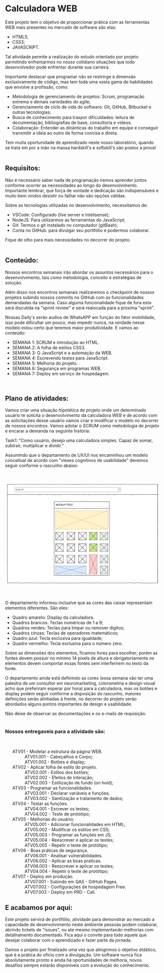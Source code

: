 # Calculadora WEB

Este projeto tem o objetivo de proporcionar prática com as ferramentas WEB mais presentes no mercado de software são elas:
<ul>
    <li> HTML5; </li>
    <li> CSS3;  </li>
    <li> JAVASCRIPT. </li>
</ul> 
Tal atividade permite a realização do estudo orientado por projeto permitindo enfrentarmos no nosso cotidiano situações que todo desenvolvedor pode enfrentar durante sua carreira.

Importante destacar que programar não se restringe à dimensão exclusivamente de código, mas tem toda uma vasta gama de habilidades que envolve a profissão, como: 
<ul>
    <li> Metodologia de gerenciamento de projetos: Scrum, programação extrema e demais variedades do agile;</li>
    <li> Gerenciamento de ciclo de vida do software: Git, GitHub, Bitbucket e outras tecnologias;</li>
    <li> Busca de conhecimento para traspor dificuldades: leitura de documentação, bibliografias de base, consultoria e vídeos.</li>
    <li> Colaboração: Entender as dinâmicas do trabalho em equipe e conseguir transmitir a ideia ao outro de forma concisa e direta.
</ul>

Tem muita oportunidade de aprendizado neste nosso laboratório, quando se trata em por a mão na massa hardskill's e softskill's são postos a prova!<br><br>

## Requisitos:
Não é necessário saber nada de programação iremos aprender juntos conforme ocorrer as necessidades ao longo do desenvolvimento. Importante lembrar, que força de vontade e dedicação são indispensáveis e muito bem vindos desistir ou falhar não são opções válidas.

Sobre as tecnologias utilizadas no desenvolvimento, necessitamos de:
<ul>
    <li> VSCode: Configurado (live server e intelisense);</li>
    <li> NodeJS: Para utilizarmos as ferramentas do JavaScript;</li>
    <li> Git: Termos o git instalado no computador (gitBash);</li>
    <li> Conta no GitHub: para divulgar seu portifólio e podermos colaborar.</li>
</ul>
Fique de olho para mais necessidades no decorrer do projeto.<br><br>

## Conteúdo:
Nossos encontros semanais irão abordar os assuntos necessários para o desenvolvimento, tais como metodologia, conceito e estratégias de solução.

Além disso nos encontros semanais realizaremos o checkpoint de nossos projetos subindo nossos commits no GitHub com as funcionalidades demandadas da semana. Caso alguma funcionalidade fique de fora esta será discutida na "sprint review" e será realocada para a próxima "sprint".

Nossas Daily's serão audios de WhatsAPP em função do fator mobilidade, isso pode dificultar um pouco, mas impedir nunca, na verdade nesse modelo estou certo que teremos maior produtividade. E vamos ao conteúdo:
<ul>
<li> SEMANA 1: SCRUM e introdução ao HTML.</li>
<li> SEMANA 2: A folha de estilos CSS3.</li>
<li> SEMANA 3: O JavaScript e a automação da WEB.</li>
<li> SEMANA 4: Escrevendo testes para JavaScript.</li>
<li> SEMANA 5: Melhoria do projeto.</li>
<li> SEMANA 6: Segurança em programas WEB.</li>
<li> SEMANA 7: Deploy em serviço de hospedagem.</li>
</ul>
<br>

## Plano de atividades:
Vamos criar uma situação hipotética de projeto onde um determinado usuário te solicita o desenvolvimento da calculadora WEB e de acordo com as solicitações desse usuário vamos criar e modificar o modelo no decorrer de nossos encontros. Vamos adotar o SCRUM como metodologia de projeto e encarar a demanda na seguinte história:

Task1: "Como usuário, desejo uma calculadora simples. Capaz de somar, subtrair, multiplicar e dividir."

Assumindo que o departamento de UX/UI nos encaminhou um modelo conceitual de acordo com "vieses cognitivos de usabilidade" devemos seguir conforme o rascunho abaixo:

</br>
    <p style="text-align:center;"><img src="https://github.com/AlessandroAlmadaLeal/WebCalc/blob/master/mockup.PNG" alt="UX/UI - Mockup"></img></p>
</br>

O departamento informou inclusíve que as cores das caixar representam elementos diferentes. São eles:
<ul>
<li> Quadro amarelo: Display da calculadora.</li>
<li> Quadros brancos: Teclas numéricas de 1 a 9;</li>
<li> Quadros verdes: Teclas para limpar ou remover digitos;</li>
<li> Quadros cinzas: Teclas de operadores matemáticos;</li>
<li> Quadro azul: Tecla exclusíva para igualdade;</li>
<li> Quadro vermelho: Tecla exclusíva para o número zero.</li>
</ul>

Sobre as dimensões dos elementos, ficamos livres para escolher, porém as fontes devem possuir no mínimo 14 pixels de altura e obrigatoriamente os elementos devem comportar essas fontes sem interferirem no texto da fonte.

O departamento ainda está definindo as cores (essa semana vão ter uma palestra de um consultor em neuromarketing, colorometria e design visual acho que preferiram esperar por hora) para a calculadora, mas os botões e display podem seguir conforme a disposição do rascunho, maiores definições serão alinhadas à frente, no decorrer do projeto serão abordados alguns pontos importantes de design e usabilidade.

Não deixe de observar as documentações e os e-mails de requisição.
<br>
<br>


### Nossos entregaveis para a atividade são:
<br>
<ul>
<dt> ATV01 - Modelar a estrutura da página WEB.
<dd> ATV01.001 - Cabeçalhos e Corpo;
<dd> ATV01.002 - Botões e display;
<dt> ATV02 - Aplicar folha de estilo do projeto.
<dd> ATV02.001 - Estilos dos botões;
<dd> ATV02.002 - Efeitos de interação;
<dd> ATV02.003 - Estilização de fundo (on hold);
<dt> ATV03 - Programar as funcionalidades.
<dd> ATV03.001 - Declarar variáveis e funções;
<dd> ATV03.002 - Sanitização e tratamento de dados;
<dt> ATV04 - Testar as funções.
<dd> ATV04.001 - Escrever os testes;
<dd> ATV04.002 - Teste de protótipo;
<dt> ATV05 - Melhorias do usuário;
<dd> ATV05.001 - Adicionar funcionalidades em HTML;
<dd> ATV05.002 - Modificar os estilos em CSS;
<dd> ATV05.003 - Programar as funções em JS;
<dd> ATV05.004 - Reescrever e aplicar os testes;
<dd> ATV05.005 - Repetir o teste de protótipo;
<dt> ATV06 - Boas práticas de segurança.
<dd> ATV06.001 - Analisar vulnerabilidades.
<dd> ATV06.002 - Aplicar as boas praticas.
<dd> ATV06.003 - Reescrever e aplicar os testes;
<dd> ATV04.004 - Repetir o teste de protótipo;
<dt> ATV07 -  Deploy em produção.
<dd> ATV07.001 - Subindo em QAS - GitHub Pages.
<dd> ATV07.002 - Configurações de hospedagem Free.
<dd> ATV07.003 - Deploy em PRD - Call.
</ul>

## E acabamos por aqui:

Este projeto servirá de portifólio, atividade para demonstrar ao mercado a capacidade de desenvolvimento neste ambiente pessoas podem colaborar, abrindo tickets de "issues", ou ate mesmo implementando melhorias com detalhamento documentado. Fica aqui o convite para todo aquele que desejar colaborar com o aprendizado e fazer parte da jornada.

Damos o projeto por finalizado uma vez que atingirmos o objetivo didático, que é a prática do oficio com a divulgação. Um software nunca fica absolutamente pronto e ainda há oportunidades de melhoria, novos desafios sempre estarão disponiveis com a evolução do conhecimento.
